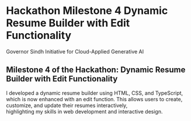 # Hackathon Milestone 4 Dynamic Resume Builder with Edit Functionality  
Governor Sindh Initiative for Cloud-Applied Generative AI


## Milestone 4 of the Hackathon: Dynamic Resume Builder with Edit Functionality

I developed a dynamic resume builder using HTML, CSS, and TypeScript, which is now enhanced with an edit function. This allows users to create, customize, and update their resumes interactively,  
highlighting my skills in web development and interactive design.
